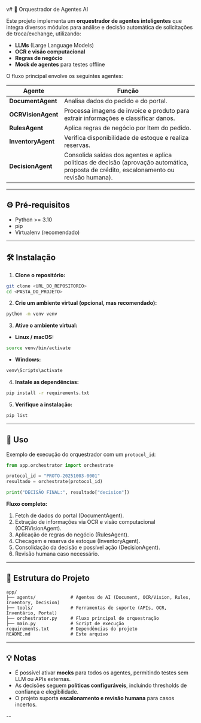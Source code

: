 v# 🤖 Orquestrador de Agentes AI

Este projeto implementa um **orquestrador de agentes inteligentes** que integra diversos módulos para análise e decisão automática de solicitações de troca/exchange, utilizando:

- **LLMs** (Large Language Models)  
- **OCR e visão computacional**  
- **Regras de negócio**  
- **Mock de agentes** para testes offline

O fluxo principal envolve os seguintes agentes:

| Agente | Função |
|--------|--------|
| **DocumentAgent** | Analisa dados do pedido e do portal. |
| **OCRVisionAgent** | Processa imagens de invoice e produto para extrair informações e classificar danos. |
| **RulesAgent** | Aplica regras de negócio por Item do pedido. |
| **InventoryAgent** | Verifica disponibilidade de estoque e realiza reservas. |
| **DecisionAgent** | Consolida saídas dos agentes e aplica políticas de decisão (aprovação automática, proposta de crédito, escalonamento ou revisão humana). |

---

## ⚙️ Pré-requisitos

- Python >= 3.10  
- pip  
- Virtualenv (recomendado)

---

## 🛠️ Instalação

1. **Clone o repositório:**

```bash
git clone <URL_DO_REPOSITORIO>
cd <PASTA_DO_PROJETO>
```

2. **Crie um ambiente virtual (opcional, mas recomendado):**

```bash
python -m venv venv
```

3. **Ative o ambiente virtual:**

- **Linux / macOS:**
```bash
source venv/bin/activate
```
- **Windows:**
```bash
venv\Scripts\activate
```

4. **Instale as dependências:**

```bash
pip install -r requirements.txt
```

5. **Verifique a instalação:**

```bash
pip list
```

---

## 🚀 Uso

Exemplo de execução do orquestrador com um `protocol_id`:

```python
from app.orchestrator import orchestrate

protocol_id = "PROTO-20251003-0001"
resultado = orchestrate(protocol_id)

print("DECISÃO FINAL:", resultado["decision"])
```

**Fluxo completo:**

1. Fetch de dados do portal (DocumentAgent).  
2. Extração de informações via OCR e visão computacional (OCRVisionAgent).  
3. Aplicação de regras do negócio (RulesAgent).  
4. Checagem e reserva de estoque (InventoryAgent).  
5. Consolidação da decisão e possível ação (DecisionAgent).  
6. Revisão humana caso necessário.  

---

## 📂 Estrutura do Projeto

```
app/
├── agents/             # Agentes de AI (Document, OCR/Vision, Rules, Inventory, Decision)
├── tools/              # Ferramentas de suporte (APIs, OCR, Inventário, Portal)
├── orchestrator.py     # Fluxo principal de orquestração
├── main.py             # Script de execução
requirements.txt        # Dependências do projeto
README.md               # Este arquivo
```

---

## 💡 Notas

- É possível ativar **mocks** para todos os agentes, permitindo testes sem LLM ou APIs externas.  
- As decisões seguem **políticas configuráveis**, incluindo thresholds de confiança e elegibilidade.  
- O projeto suporta **escalonamento e revisão humana** para casos incertos.  

--